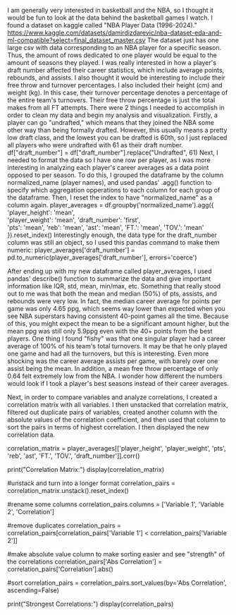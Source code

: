 I am generally very interested in basketball and the NBA, so I thought it would be fun to look at the data behind the basketball games I watch. I found a dataset on kaggle called "NBA Player Data (1996-2024)."
https://www.kaggle.com/datasets/damirdizdarevic/nba-dataset-eda-and-ml-compatible?select=final_dataset_master.csv
The dataset just has one large csv with data corresponding to an NBA player for a specific season. Thus, the amount of rows dedicated to one player would be equal to the amount of seasons they played.
I was really interested in how a player's draft number affected their career statistics, which include average points, rebounds, and assists. I also thought it would be interesting to include their free throw and turnover percentages. I also included their height (cm) and weight (kg). 
In this case, their turnover percentage denotes a percentage of the entire team's turnovers. Their free throw percentage is just the total makes from all FT attempts. There were 2 things I needed to accomplish in order to clean my data and begin my analysis and visualization.
Firstly, a player can go "undrafted," which means that they joined the NBA some other way than being formally drafted. However, this usually means a pretty low draft class, and the lowest you can be drafted is 60th, so I just replaced all players who were undrafted with 61 as their draft number.
df["draft_number"] = df["draft_number"].replace("Undrafted", 61)
Next, I needed to format the data so I have one row per player, as I was more interesting in analyzing each player's career averages as a data point opposed to per season. To do this, I grouped the dataframe by the column normalized_name (player names), and used pandas' .agg() function to specify which aggregation opperations to each column for each group of the dataframe. Then, I reset the index to have "normalized_name" as a column again.
player_averages = df.groupby('normalized_name').agg({
    'player_height': 'mean',   
    'player_weight': 'mean',
    'draft_number': 'first',  
    'pts': 'mean',
    'reb': 'mean',
    'ast': 'mean',
    'FT.': 'mean',
    'TOV.': 'mean'
}).reset_index()
Interestingly enough, the data type for the draft_number column was still an object, so I used this pandas command to make them numeric: 
player_averages['draft_number'] = pd.to_numeric(player_averages['draft_number'], errors='coerce')

After ending up with my new dataframe called player_averages, I used pandas' describe() function to summarize the data and give important information like IQR, std, mean, min/max, etc. 
Something that really stood out to me was that both the mean and median (50%) of pts, assists, and rebounds were very low. In fact, the median career average for points per game was only 4.65 ppg, which seems way lower than expected when you see NBA superstars having consistent 40-point games all the time. Because of this, you might expect the mean to be a significant amount higher, but the mean ppg was still only 5.9ppg even with the 40+ points from the best players. One thing I found "fishy" was that one singular player had a career average of 100% of his team's total turnovers. It may be that he only played one game and had all the turnovers, but this is interesting. Even more shocking was the career average assists per game, with barely over one assist being the mean. In addition, a mean free throw percentage of only 0.64 felt extremely low from the NBA. I wonder how different the numbers would look if I took a player's best seasons instead of their career averages. 

Next, in order to compare variables and analyze correlations, I created a correlation matrix with all variables. I then unstacked that correlation matrix, filtered out duplicate pairs of variables, created another column with the absolute values of the correlation coefficient, and then used that column to sort the pairs in terms of highest correlation. I then displayed the new correlation data. 


correlation_matrix = player_averages[['player_height', 'player_weight', 'pts', 'reb', 'ast', 'FT.', 'TOV.', 'draft_number']].corr()

print("Correlation Matrix:")
display(correlation_matrix)

#unstack and turn into a longer format
correlation_pairs = correlation_matrix.unstack().reset_index()

#rename some columns
correlation_pairs.columns = ['Variable 1', 'Variable 2', 'Correlation']

#remove duplicates
correlation_pairs = correlation_pairs[correlation_pairs['Variable 1'] < correlation_pairs['Variable 2']]

#make absolute value column to make sorting easier and see "strength" of the correlations
correlation_pairs['Abs Correlation'] = correlation_pairs['Correlation'].abs()

#sort
correlation_pairs = correlation_pairs.sort_values(by='Abs Correlation', ascending=False)

print("Strongest Correlations:")
display(correlation_pairs) 















